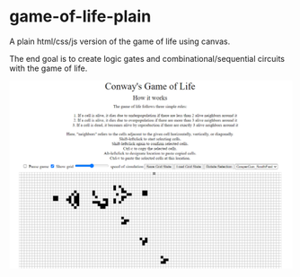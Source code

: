 # game-of-life-plain
A plain html/css/js version of the game of life using canvas.

The end goal is to create logic gates and combinational/sequential circuits with the game of life.

![screenshot](/game.png)

